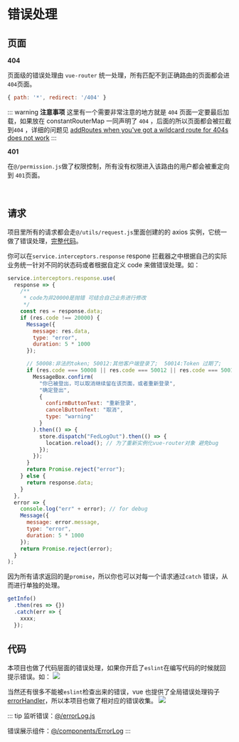 # 错误处理

## 页面

**404**

页面级的错误处理由 `vue-router` 统一处理，所有匹配不到正确路由的页面都会进 `404`页面。

```js
{ path: '*', redirect: '/404' }
```

::: warning
**注意事项** 这里有一个需要非常注意的地方就是 `404` 页面一定要最后加载，如果放在 constantRouterMap 一同声明了 `404` ，后面的所以页面都会被拦截到`404` ，详细的问题见 [addRoutes when you've got a wildcard route for 404s does not work](https://github.com/vuejs/vue-router/issues/1176)
:::

**401**

在`@/permission.js`做了权限控制，所有没有权限进入该路由的用户都会被重定向到 `401`页面。

<br/>

## 请求

项目里所有的请求都会走`@/utils/request.js`里面创建的的 axios 实例，它统一做了错误处理，[完整代码](https://github.com/mgbq/nx-admin/blob/master/src/utils/request.js)。

你可以在`service.interceptors.response` respone 拦截器之中根据自己的实际业务统一针对不同的状态码或者根据自定义 code 来做错误处理。如：

```js
service.interceptors.response.use(
  response => {
    /**
     * code为非20000是抛错 可结合自己业务进行修改
     */
    const res = response.data;
    if (res.code !== 20000) {
      Message({
        message: res.data,
        type: "error",
        duration: 5 * 1000
      });

      // 50008:非法的token; 50012:其他客户端登录了;  50014:Token 过期了;
      if (res.code === 50008 || res.code === 50012 || res.code === 50014) {
        MessageBox.confirm(
          "你已被登出，可以取消继续留在该页面，或者重新登录",
          "确定登出",
          {
            confirmButtonText: "重新登录",
            cancelButtonText: "取消",
            type: "warning"
          }
        ).then(() => {
          store.dispatch("FedLogOut").then(() => {
            location.reload(); // 为了重新实例化vue-router对象 避免bug
          });
        });
      }
      return Promise.reject("error");
    } else {
      return response.data;
    }
  },
  error => {
    console.log("err" + error); // for debug
    Message({
      message: error.message,
      type: "error",
      duration: 5 * 1000
    });
    return Promise.reject(error);
  }
);
```

因为所有请求返回的是`promise`，所以你也可以对每一个请求通过`catch` 错误，从而进行单独的处理。

```js
getInfo()
  .then(res => {})
  .catch(err => {
    xxxx;
  });
```

## 代码

本项目也做了代码层面的错误处理，如果你开启了`eslint`在编写代码的时候就回提示错误。如：
![](https://wpimg.wallstcn.com/b037f47c-1f7b-487f-bb05-32e7300767d2.png)

当然还有很多不能被`eslint`检查出来的错误，vue 也提供了全局错误处理钩子[errorHandler](https://vuejs.org/v2/api/#errorHandler)，所以本项目也做了相对应的错误收集。
![](https://mgbq.github.io/onlinePreview/nxmin-errorLog.gif)

::: tip
监听错误：[@/errorLog.js](https://github.com/mgbq/nx-admin/blob/master/src/errorLog.js)

错误展示组件：[@/components/ErrorLog](https://github.com/mgbq/nx-admin/blob/master/src/components/ErrorLog/index.vue)
:::
